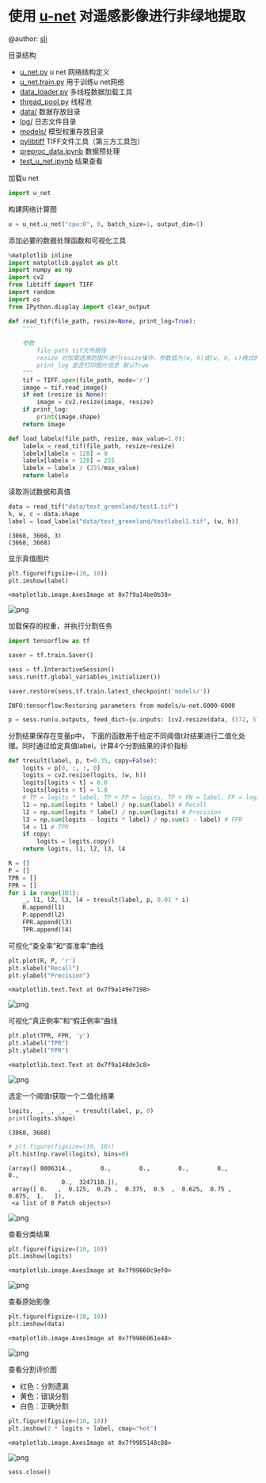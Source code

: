 
# 使用 [u-net](https://arxiv.org/abs/1505.04597) 对遥感影像进行非绿地提取

@author:  [sli](mailto:sli@mail.bnu.edu.cn)

目录结构

* [u_net.py](u_net.py) u net 网络结构定义  
* [u_net.train.py](u_net.train.py) 用于训练u net网络  
* [data_loader.py](data_loader.py) 多线程数据加载工具  
* [thread_pool.py](thread_pool.py) 线程池  
* [data/](data/) 数据存放目录  
* [log/](log/) 日志文件目录  
* [models/](models/) 模型权重存放目录  
* [pylibtiff](pylibtiff/) TIFF文件工具（第三方工具包）  
* [preproc_data.ipynb](preproc_data.ipynb) 数据预处理  
* [test_u_net.ipynb](test_u_net.ipynb) 结果查看  




加载u net


```python
import u_net
```

构建网络计算图


```python
u = u_net.u_net("cpu:0", 0, batch_size=1, output_dim=1)
```


添加必要的数据处理函数和可视化工具


```python
%matplotlib inline
import matplotlib.pyplot as plt
import numpy as np
import cv2
from libtiff import TIFF
import random
import os
from IPython.display import clear_output

def read_tif(file_path, resize=None, print_log=True):
    """
    
    参数
        file_path tif文件路径
        resize 对加载进来的图片进行resize操作，参数值为(w, h)或(w, h, c)格式的数组。该值默认为None, 表示不进行此项操作。
        print_log 是否打印图片信息 默认True
    """
    tif = TIFF.open(file_path, mode='r')
    image = tif.read_image()
    if not (resize is None):
        image = cv2.resize(image, resize)
    if print_log:
        print(image.shape)
    return image

def load_labelx(file_path, resize, max_value=1.0):
    labelx = read_tif(file_path, resize=resize)
    labelx[labelx < 128] = 0
    labelx[labelx > 128] = 255
    labelx = labelx / (255/max_value)
    return labelx
```

读取测试数据和真值


```python
data = read_tif("data/test_greenland/test1.tif")
h, w, c = data.shape
label = load_labelx("data/test_greenland/testlabel1.tif", (w, h))
```

    (3068, 3668, 3)
    (3068, 3668)


显示真值图片


```python
plt.figure(figsize=(10, 10))
plt.imshow(label)
```




    <matplotlib.image.AxesImage at 0x7f9a14be0b38>




![png](images/output_9_1.png)


加载保存的权重，并执行分割任务


```python
import tensorflow as tf
```


```python
saver = tf.train.Saver()
```


```python
sess = tf.InteractiveSession()
sess.run(tf.global_variables_initializer())
```


```python
saver.restore(sess,tf.train.latest_checkpoint('models/'))
```

    INFO:tensorflow:Restoring parameters from models/u-net.6000-6000



```python
p = sess.run(u.outputs, feed_dict={u.inputs: [cv2.resize(data, (572, 572))]})
```

分割结果保存在变量p中， 下面的函数用于给定不同阈值t对结果进行二值化处理。同时通过给定真值label，计算4个分割结果的评价指标


```python
def tresult(label, p, t=0.35, copy=False):
    logits = p[0, :, :, 0]
    logits = cv2.resize(logits, (w, h))
    logits[logits < t] = 0.0
    logits[logits > t] = 1.0
    # TP = logits * label, TP + FP = logits, TP + FN = label, FP = logits - logits * label, TN + FP = 1 - label
    l1 = np.sum(logits * label) / np.sum(label) # Recall
    l2 = np.sum(logits * label) / np.sum(logits) # Precision
    l3 = np.sum(logits - logits * label) / np.sum(1 - label) # FPR
    l4 = l1 # TPR
    if copy:
        logits = logits.copy()
    return logits, l1, l2, l3, l4
```


```python
R = []
P = []
TPR = []
FPR = []
for i in range(101):
    _, l1, l2, l3, l4 = tresult(label, p, 0.01 * i)
    R.append(l1)
    P.append(l2)
    FPR.append(l3)
    TPR.append(l4)
```

可视化“查全率”和“查准率”曲线


```python
plt.plot(R, P, 'r')
plt.xlabel("Recall")
plt.ylabel("Precision")
```




    <matplotlib.text.Text at 0x7f9a149e7198>




![png](images/output_20_1.png)


可视化“真正例率”和“假正例率”曲线


```python
plt.plot(TPR, FPR, 'y')
plt.xlabel("TPR")
plt.ylabel("FPR")
```




    <matplotlib.text.Text at 0x7f9a148de3c8>




![png](images/output_22_1.png)


选定一个阈值t获取一个二值化结果


```python
logits, _, _, _, _ = tresult(label, p, 0)
print(logits.shape)
```

    (3068, 3668)



```python
# plt.figure(figsize=(10, 10))
plt.hist(np.ravel(logits), bins=8)
```




    (array([ 8006314.,        0.,        0.,        0.,        0.,        0.,
                   0.,  3247110.]),
     array([ 0.   ,  0.125,  0.25 ,  0.375,  0.5  ,  0.625,  0.75 ,  0.875,  1.   ]),
     <a list of 8 Patch objects>)




![png](images/output_25_1.png)


查看分类结果


```python
plt.figure(figsize=(10, 10))
plt.imshow(logits)
```




    <matplotlib.image.AxesImage at 0x7f99860c9ef0>




![png](images/output_27_1.png)


查看原始影像


```python
plt.figure(figsize=(10, 10))
plt.imshow(data)
```




    <matplotlib.image.AxesImage at 0x7f9986061e48>




![png](images/output_29_1.png)


查看分割评价图

* 红色：分割遗漏
* 黄色：错误分割
* 白色：正确分割


```python
plt.figure(figsize=(10, 10))
plt.imshow(2 * logits + label, cmap="hot")
```




    <matplotlib.image.AxesImage at 0x7f9985148c88>




![png](images/output_31_1.png)



```python
sess.close()
```
